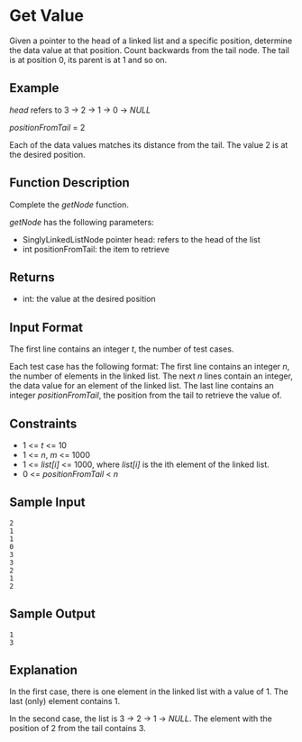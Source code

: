 # Get Value

Given a pointer to the head of a linked list and a specific
position, determine the data value at that position. Count
backwards from the tail node. The tail is at position 0, its
parent is at 1 and so on.

## Example

_head_ refers to 3 -> 2 -> 1 -> 0 -> _NULL_

_positionFromTail_ = 2

Each of the data values matches its distance from
the tail. The value 2 is at the desired position.

## Function Description

Complete the _getNode_ function.

_getNode_ has the following parameters:
- SinglyLinkedListNode pointer head: refers to the head of the list
- int positionFromTail: the item to retrieve

## Returns

- int: the value at the desired position

## Input Format

The first line contains an integer _t_, the number of test cases.

Each test case has the following format:
The first line contains an integer _n_, the number of elements
in the linked list. The next _n_ lines contain an integer, the data
value for an element of the linked list. The last line contains an
integer _positionFromTail_, the position from the tail to retrieve
the value of.

## Constraints

- 1 <= _t_ <= 10
- 1 <= _n_, _m_ <= 1000
- 1 <= _list[i]_ <= 1000, where _list[i]_ is the ith element of the linked list.
- 0 <= _positionFromTail_ < _n_

## Sample Input

```
2
1
1
0
3
3
2
1
2
```

## Sample Output

```
1
3
```

## Explanation

In the first case, there is one element in the linked list 
with a value of 1. The last (only) element contains 1.

In the second case, the list is 3 -> 2 -> 1 -> _NULL_.
The element with the position of 2 from the tail contains 3.
